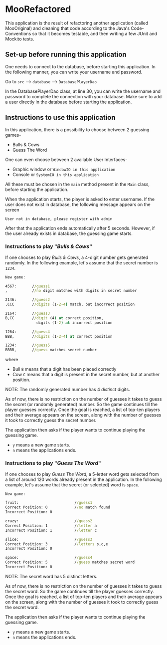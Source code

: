 # MooRefactored
This application is the result of refactoring another application (called MooOriginal) and cleaning that code according 
to the Java's Code-Conventions so that it becomes testable, and then writing a few JUnit and Mockito tests.

## Set-up before running this application
One needs to connect to the database, before starting this application. In the following manner, you can write your 
username and password. 

Go to `src` --> `database` --> `DatabasePlayerDao` 

In the DatabasePlayerDao class, at line 30, you can write the username and password to complete the connection with 
your database. Make sure to add a user directly in the database before starting the application.

## Instructions to use this application

In this application, there is a possibility to choose between 2 guessing games-
 *  Bulls & Cows
 *  Guess The Word

One can even choose between 2 available User Interfaces-
 *  Graphic window or `WindowIO in this application`
 *  Console or `SystemIO in this application`

All these must be chosen in the `main` method present in the `Main` class, before starting the application.

When the application starts, the player is asked to enter username.
If the user does not exist in database, the following message appears on the screen
```bat
User not in database, please register with admin
```
After that the application ends automatically after 5 seconds.
However, if the user already exists in database, the guessing game starts.

### Instructions to play "*Bulls & Cows*"

If one chooses to play *Bulls & Cows*, a 4-digit number gets generated randomly.
In the following example, let's assume that the secret number is `1234`.
```bat
New game:

4567:       //guess1
,           //no digit matches with digits in secret number

2146:       //guess2
,CCC        //digits (1-2-4) match, but incorrect position

2164:       //guess3
B,CC        //digit (4) at correct position, 
              digits (1-2) at incorrect position

1264:       //guess4
BBB,        //digits (1-2-4) at correct position

1234:       //guess5
BBBB,       //guess matches secret number
```
where
* Bull `B` means that a digit has been placed correctly
* Cow `C` means that a digit is present in the secret number, but at another position.

NOTE: The randomly generated number has 4 _distinct_ digits.

As of now, there is no restriction on the number of guesses it takes to guess the secret (or randomly generated) number.
So the game continues till the player guesses correctly. Once the goal is reached, a list of top-ten players and their 
average appears on the screen, along with the number of guesses it took to correctly guess the secret number. 

The application then asks if the player wants to continue playing the guessing game. 
* `y` means a new game starts. 
* `n` means the applications ends.

### Instructions to play "*Guess The Word*"

If one chooses to play *Guess The Word*, a 5-letter word gets selected from a list of around 120 words already present 
in the application. In the following example, let's assume that the secret (or selected) word is `space`.
```bat
New game:

fruit:                         //guess1 
Correct Position: 0            //no match found
Incorrect Position: 0

crazy:                         //guess2 
Correct Position: 1            //letter a
Incorrect Position: 1          //letter c

slice:                         //guess3 
Correct Position: 3            //letters s,c,e 
Incorrect Position: 0 

space:                         //guess4 
Correct Position: 5            //guess matches secret word 
Incorrect Position: 0         
```
NOTE: The secret word has 5 distinct letters.

As of now, there is no restriction on the number of guesses it takes to guess the secret word.
So the game continues till the player guesses correctly. Once the goal is reached, a list of top-ten players and their
average appears on the screen, along with the number of guesses it took to correctly guess the secret word.

The application then asks if the player wants to continue playing the guessing game.
* `y` means a new game starts.
* `n` means the applications ends.